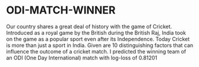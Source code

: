 # ODI-MATCH-WINNER
Our country shares a great deal of history with the game of Cricket. Introduced as a royal game by the British during the British Raj, India took on the game as a popular sport even after its Independence. Today Cricket is more than just a sport in India. Given are 10 distinguishing factors that can influence the outcome of a cricket match. I predicted the winning team of an ODI (One Day International) match with log-loss of 0.81201
